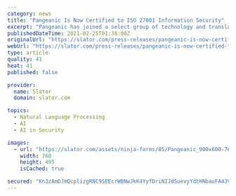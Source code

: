 ```yaml
---
category: news
title: "Pangeanic Is Now Certified to ISO 27001 Information Security"
excerpt: "Pangeanic has joined a select group of technology and translation service providers to be ISO27001 Information Security certified"
publishedDateTime: 2021-02-25T01:38:00Z
originalUrl: "https://slator.com/press-releases/pangeanic-is-now-certified-to-iso-27001-information-security/"
webUrl: "https://slator.com/press-releases/pangeanic-is-now-certified-to-iso-27001-information-security/"
type: article
quality: 41
heat: 41
published: false

provider:
  name: Slator
  domain: slator.com

topics:
  - Natural Language Processing
  - AI
  - AI in Security

images:
  - url: "https://slator.com/assets/ninja-forms/85/Pangeanic_900x600-768x495.png"
    width: 768
    height: 495
    isCached: true

secured: "Kn3zAmDJmQcplizgRNC9SEEcrWBNwJkK4YyfDriNIJdSuevyYdtHNbauFA4JVT4FB0Lp3IUgE5c8Hx7GE0GRzzpwAWqwddfro+VOD8NzTG4v6dIXF7Z53vtQhCw+VW2lFzYNqDGNkQlDSkWhnAwa+Y37W8bs6WaMDtxrhnXmCf7TKPq1TJM358E+Vncgs0+E4EV5kuEJamGzLb4zu2eBLmDt5L1p7fHudEgiF1DVzVMZE+0bMdY3SM0XP3LvW/ax/MPNm4JMoNVdIiKc0KHG/fGqvcDLU2fwGw0JRqfPueyL9JVc0w60QvsiMixp+GqWD3TUhlmxaXFk7bmKp+sVbv9JP7At3BkepylfWDRZLEA=;QYjroDWchCt8Iwj5JMWEXw=="
---
```


